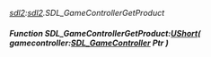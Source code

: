 _[sdl2](../../modules/sdl2/sdl2-module.md):[sdl2](../../modules/sdl2/sdl2-module.md).SDL\_GameControllerGetProduct_
##### Function SDL\_GameControllerGetProduct:[UShort](../../modules/wonkey/wonkey-types-ushort.md)( gamecontroller:[SDL_GameController](../../modules/sdl2/sdl2-sdl_gamecontroller.md) Ptr )
